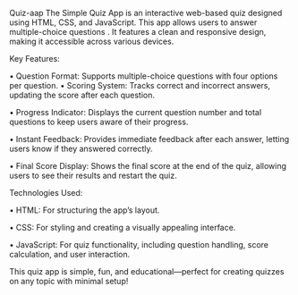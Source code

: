 Quiz-aap
The Simple Quiz App is an interactive web-based quiz designed using HTML, CSS, and JavaScript. This app allows users to answer multiple-choice questions . It features a clean and responsive design, making it accessible across various devices.



Key Features:

• Question Format: Supports multiple-choice questions with four options per question.
• Scoring System: Tracks correct and incorrect answers, updating the score after each question.

• Progress Indicator: Displays the current question number and total questions to keep users aware of their progress.

• Instant Feedback: Provides immediate feedback after each answer, letting users know if they answered correctly.

• Final Score Display: Shows the final score at the end of the quiz, allowing users to see their results and restart the quiz.


Technologies Used:

• HTML: For structuring the app’s layout.

• CSS: For styling and creating a visually appealing interface.

• JavaScript: For quiz functionality, including question handling, score calculation, and user interaction.


This quiz app is simple, fun, and educational—perfect for creating quizzes on any topic with minimal setup!
